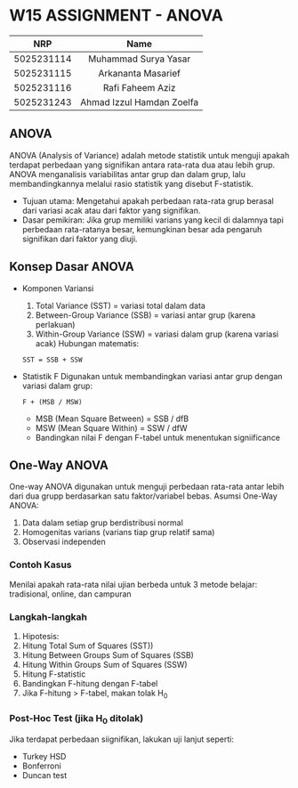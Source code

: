 # W15 ASSIGNMENT - ANOVA
</div>

|    NRP     |      Name      |
| :--------: | :------------: |
| 5025231114 | Muhammad Surya Yasar |
| 5025231115 | Arkananta Masarief |
| 5025231116 | Rafi Faheem Aziz |
| 5025231243 | Ahmad Izzul Hamdan Zoelfa |

</div>

## ANOVA

ANOVA (Analysis of Variance) adalah metode statistik untuk menguji apakah terdapat perbedaan yang signifikan antara rata-rata dua atau lebih grup. ANOVA menganalisis variabilitas antar grup dan dalam grup, lalu membandingkannya melalui rasio statistik yang disebut F-statistik.
- Tujuan utama: Mengetahui apakah perbedaan rata-rata grup berasal dari variasi acak atau dari faktor yang signifikan.
- Dasar pemikiran: Jika grup memiliki varians yang kecil di dalamnya tapi perbedaan rata-ratanya besar, kemungkinan besar ada pengaruh signifikan dari faktor yang diuji.

## Konsep Dasar ANOVA
- Komponen Variansi
  1. Total Variance (SST) = variasi total dalam data
  2. Between-Group Variance (SSB) = variasi antar grup (karena perlakuan)
  3. Within-Group Variance (SSW) = variasi dalam grup (karena variasi acak)
  Hubungan matematis:
  ```
  SST = SSB + SSW
  ```
- Statistik F
  Digunakan untuk membandingkan variasi antar grup dengan variasi dalam grup:
  
  ```
  F + (MSB / MSW)
  ```
  - MSB (Mean Square Between) = SSB / dfB
  - MSW (Mean Square Within) = SSW / dfW
  - Bandingkan nilai F dengan F-tabel untuk menentukan signiificance

## One-Way ANOVA
One-way ANOVA digunakan untuk menguji perbedaan rata-rata antar lebih dari dua grupp berdasarkan satu faktor/variabel bebas.
Asumsi One-Way ANOVA:
1. Data dalam setiap grup berdistribusi normal
2. Homogenitas varians (varians tiap grup relatif sama)
3. Observasi independen

### Contoh Kasus
  Menilai apakah rata-rata nilai ujian berbeda untuk 3 metode belajar: tradisional, online, dan campuran
### Langkah-langkah
  1. Hipotesis:
  2. Hitung Total Sum of Squares (SST))
  3. Hitung Between Groups Sum of Squares (SSB)
  4. Hitung Within Groups Sum of Squares (SSW)
  5. Hitung F-statistic
  6. Bandingkan F-hitung dengan F-tabel
  7. Jika F-hitung > F-tabel, makan tolak H<sub>0</sub>
### Post-Hoc Test (jika H<sub>0</sub> ditolak)
Jika terdapat perbedaan siignifikan, lakukan uji lanjut seperti:
- Turkey HSD
- Bonferroni
- Duncan test
